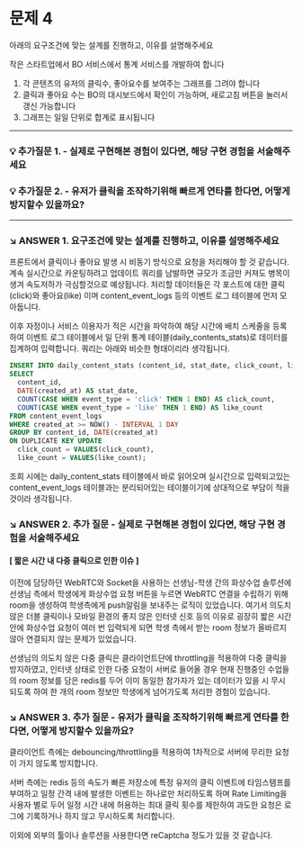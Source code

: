 # 문제 4

아래의 요구조건에 맞는 설계를 진행하고, 이유를 설명해주세요

작은 스타트업에서 BO 서비스에서 통계 서비스를 개발하여 합니다

1. 각 콘텐츠의 유저의 클릭수, 좋아요수를 보여주는 그래프를 그려야 합니다
2. 클릭과 좋아요 수는 BO의 대시보드에서 확인이 가능하며, 새로고침 버튼을 눌러서 갱신 가능합니다
3. 그래프는 일일 단위로 합계로 표시됩니다

---

### 💡 추가질문 1. - 실제로 구현해본 경험이 있다면, 해당 구현 경험을 서술해주세요

### 💡 추가질문 2. - 유저가 클릭을 조작하기위해 빠르게 연타를 한다면, 어떻게 방지할수 있을까요?

---

### ↘️ ANSWER 1. 요구조건에 맞는 설계를 진행하고, 이유를 설명해주세요

프론트에서 클릭이나 좋아요 발생 시 비동기 방식으로 요청을 처리해야 할 것 같습니다. 계속 실시간으로 카운팅하려고 업데이트 쿼리를 남발하면 규모가 조금만 커져도 병목이 생겨 속도저하가 극심할것으로 예상됩니다. 처리할 데이터들은 각 포스트에 대한 클릭(click)와 좋아요(like) 이며 content_event_logs 등의 이벤트 로그 테이블에 먼저 모아둡니다.

이후 자정이나 서비스 이용자가 적은 시간을 파악하여 해당 시간에 배치 스케줄을 등록하여 이벤트 로그 테이블에서 일 단위 통계 테이블(daily_contents_stats)로 데이터를 집계하여 입력합니다. 쿼리는 아래와 비슷한 형태이리라 생각됩니다.

```sql
INSERT INTO daily_content_stats (content_id, stat_date, click_count, like_count)
SELECT
  content_id,
  DATE(created_at) AS stat_date,
  COUNT(CASE WHEN event_type = 'click' THEN 1 END) AS click_count,
  COUNT(CASE WHEN event_type = 'like' THEN 1 END) AS like_count
FROM content_event_logs
WHERE created_at >= NOW() - INTERVAL 1 DAY
GROUP BY content_id, DATE(created_at)
ON DUPLICATE KEY UPDATE
  click_count = VALUES(click_count),
  like_count = VALUES(like_count);
```

조회 시에는 daily_content_stats 테이블에서 바로 읽어오며 실시간으로 입력되고있는 content_event_logs 테이블과는 분리되어있는 테이블이기에 상대적으로 부담이 적을 것이라 생각됩니다.

### ↘️ ANSWER 2. 추가 질문 - 실제로 구현해본 경험이 있다면, 해당 구현 경험을 서술해주세요

#### [ 짧은 시간 내 다중 클릭으로 인한 이슈 ]

이전에 담당하던 WebRTC와 Socket을 사용하는 선생님-학생 간의 화상수업 솔루션에 선생님 측에서 학생에게 화상수업 요청 버튼을 누르면 WebRTC 연결을 수립하기 위해 room을 생성하여 학생측에게 push알림을 보내주는 로직이 있었습니다. 여기서 의도치 않은 더블 클릭이나 모바일 환경의 좋지 않은 인터넷 신호 등의 이유로 굉장히 짧은 시간 안에 화상수업 요청이 여러 번 입력되게 되면 학생 측에서 받는 room 정보가 올바르지 않아 연결되지 않는 문제가 있었습니다.

선생님의 의도치 않은 다중 클릭은 클라이언트단에 throttling을 적용하여 다중 클릭을 방지하였고, 인터넷 상태로 인한 다중 요청이 서버로 들어올 경우 현재 진행중인 수업들의 room 정보를 담은 redis를 두어 이미 동일한 참가자가 있는 데이터가 있을 시 무시되도록 하여 한 개의 room 정보만 학생에게 넘어가도록 처리한 경험이 있습니다.

### ↘️ ANSWER 3. 추가 질문 - 유저가 클릭을 조작하기위해 빠르게 연타를 한다면, 어떻게 방지할수 있을까요?

클라이언트 측에는 debouncing/throttling을 적용하여 1차적으로 서버에 무리한 요청이 가지 않도록 방지합니다.

서버 측에는 redis 등의 속도가 빠른 저장소에 특정 유저의 클릭 이벤트에 타임스탬프를 부여하고 일정 간격 내에 발생한 이벤트는 하나로만 처리하도록 하며 Rate Limiting을 사용자 별로 두어 일정 시간 내에 허용하는 최대 클릭 횟수를 제한하여 과도한 요청은 로그에 기록하거나 하지 않고 무시하도록 처리합니다.

이외에 외부의 툴이나 솔루션을 사용한다면 reCaptcha 정도가 있을 것 같습니다.
